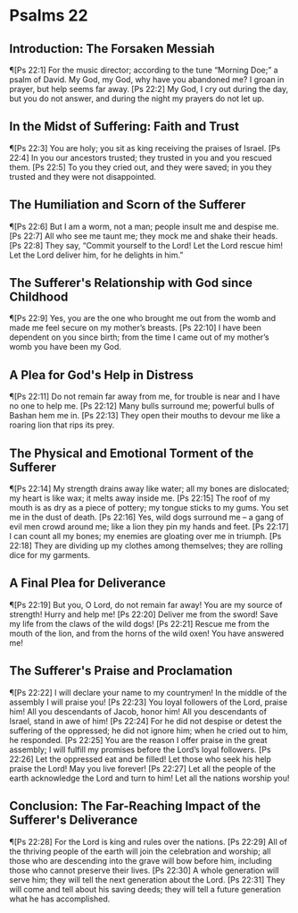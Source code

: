 # Psalms 22

## Introduction: The Forsaken Messiah
¶[Ps 22:1] For the music director; according to the tune “Morning Doe;” a psalm of David. My God, my God, why have you abandoned me? I groan in prayer, but help seems far away.
[Ps 22:2] My God, I cry out during the day, but you do not answer, and during the night my prayers do not let up.

## In the Midst of Suffering: Faith and Trust
¶[Ps 22:3] You are holy; you sit as king receiving the praises of Israel.
[Ps 22:4] In you our ancestors trusted; they trusted in you and you rescued them.
[Ps 22:5] To you they cried out, and they were saved; in you they trusted and they were not disappointed.

## The Humiliation and Scorn of the Sufferer
¶[Ps 22:6] But I am a worm, not a man; people insult me and despise me.
[Ps 22:7] All who see me taunt me; they mock me and shake their heads.
[Ps 22:8] They say, “Commit yourself to the Lord! Let the Lord rescue him! Let the Lord deliver him, for he delights in him.”

## The Sufferer's Relationship with God since Childhood
¶[Ps 22:9] Yes, you are the one who brought me out from the womb and made me feel secure on my mother’s breasts.
[Ps 22:10] I have been dependent on you since birth; from the time I came out of my mother’s womb you have been my God.

## A Plea for God's Help in Distress
¶[Ps 22:11] Do not remain far away from me, for trouble is near and I have no one to help me.
[Ps 22:12] Many bulls surround me; powerful bulls of Bashan hem me in.
[Ps 22:13] They open their mouths to devour me like a roaring lion that rips its prey.

## The Physical and Emotional Torment of the Sufferer
¶[Ps 22:14] My strength drains away like water; all my bones are dislocated; my heart is like wax; it melts away inside me.
[Ps 22:15] The roof of my mouth is as dry as a piece of pottery; my tongue sticks to my gums. You set me in the dust of death.
[Ps 22:16] Yes, wild dogs surround me – a gang of evil men crowd around me; like a lion they pin my hands and feet.
[Ps 22:17] I can count all my bones; my enemies are gloating over me in triumph.
[Ps 22:18] They are dividing up my clothes among themselves; they are rolling dice for my garments.

## A Final Plea for Deliverance
¶[Ps 22:19] But you, O Lord, do not remain far away! You are my source of strength! Hurry and help me!
[Ps 22:20] Deliver me from the sword! Save my life from the claws of the wild dogs!
[Ps 22:21] Rescue me from the mouth of the lion, and from the horns of the wild oxen! You have answered me!

## The Sufferer's Praise and Proclamation
¶[Ps 22:22] I will declare your name to my countrymen! In the middle of the assembly I will praise you!
[Ps 22:23] You loyal followers of the Lord, praise him! All you descendants of Jacob, honor him! All you descendants of Israel, stand in awe of him!
[Ps 22:24] For he did not despise or detest the suffering of the oppressed; he did not ignore him; when he cried out to him, he responded.
[Ps 22:25] You are the reason I offer praise in the great assembly; I will fulfill my promises before the Lord’s loyal followers.
[Ps 22:26] Let the oppressed eat and be filled! Let those who seek his help praise the Lord! May you live forever!
[Ps 22:27] Let all the people of the earth acknowledge the Lord and turn to him! Let all the nations worship you!

## Conclusion: The Far-Reaching Impact of the Sufferer's Deliverance
¶[Ps 22:28] For the Lord is king and rules over the nations.
[Ps 22:29] All of the thriving people of the earth will join the celebration and worship; all those who are descending into the grave will bow before him, including those who cannot preserve their lives.
[Ps 22:30] A whole generation will serve him; they will tell the next generation about the Lord.
[Ps 22:31] They will come and tell about his saving deeds; they will tell a future generation what he has accomplished.
